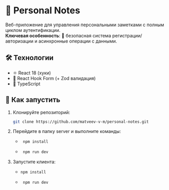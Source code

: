 # 📒 Personal Notes

Веб-приложение для управления персональными заметками с полным циклом аутентификации.  
**Ключевая особенность**: 🔐 безопасная система регистрации/авторизации и асинхронные операции с данными.

## 🛠 Технологии
  - ⚛️ React 18 (хуки)  
  - 📝 React Hook Form (+ Zod валидация)  
  - 📜 TypeScript

## 🚀 Как запустить
1. Клонируйте репозиторий:
   ```bash   
   git clone https://github.com/matveev-v-m/personal-notes.git
2. Перейдите в папку server и выполните команды:
   - ```bash
      npm install    
   - ```bash   
      npm run dev
3. Запустите клиента:
    - ```bash
      npm install    
   - ```bash   
      npm run dev
